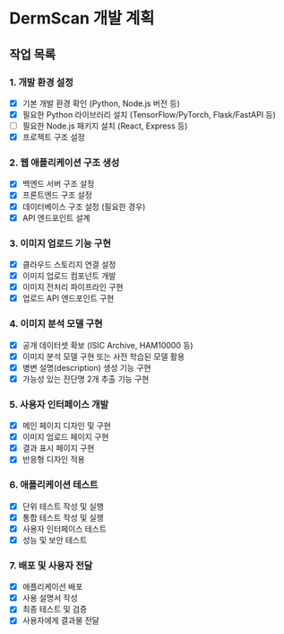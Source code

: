 # DermScan 개발 계획

## 작업 목록

### 1. 개발 환경 설정
- [x] 기본 개발 환경 확인 (Python, Node.js 버전 등)
- [x] 필요한 Python 라이브러리 설치 (TensorFlow/PyTorch, Flask/FastAPI 등)
- [ ] 필요한 Node.js 패키지 설치 (React, Express 등)
- [x] 프로젝트 구조 설정

### 2. 웹 애플리케이션 구조 생성
- [x] 백엔드 서버 구조 설정
- [x] 프론트엔드 구조 설정
- [x] 데이터베이스 구조 설정 (필요한 경우)
- [x] API 엔드포인트 설계

### 3. 이미지 업로드 기능 구현
- [x] 클라우드 스토리지 연결 설정
- [x] 이미지 업로드 컴포넌트 개발
- [x] 이미지 전처리 파이프라인 구현
- [x] 업로드 API 엔드포인트 구현

### 4. 이미지 분석 모델 구현
- [x] 공개 데이터셋 확보 (ISIC Archive, HAM10000 등)
- [x] 이미지 분석 모델 구현 또는 사전 학습된 모델 활용
- [x] 병변 설명(description) 생성 기능 구현
- [x] 가능성 있는 진단명 2개 추출 기능 구현

### 5. 사용자 인터페이스 개발
- [x] 메인 페이지 디자인 및 구현
- [x] 이미지 업로드 페이지 구현
- [x] 결과 표시 페이지 구현
- [x] 반응형 디자인 적용

### 6. 애플리케이션 테스트
- [x] 단위 테스트 작성 및 실행
- [x] 통합 테스트 작성 및 실행
- [x] 사용자 인터페이스 테스트
- [x] 성능 및 보안 테스트

### 7. 배포 및 사용자 전달
- [x] 애플리케이션 배포
- [x] 사용 설명서 작성
- [x] 최종 테스트 및 검증
- [x] 사용자에게 결과물 전달
